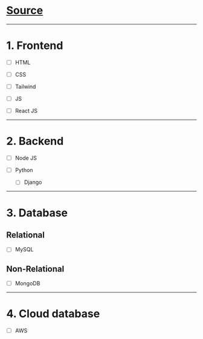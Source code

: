 # [Source](https://drive.google.com/file/d/1hH80gU80FCzz82AKMypFzWzqKaojEaTM/view?usp=drivesdk)

---

# 1. Frontend

- [ ] HTML

- [ ] CSS

- [ ] Tailwind

- [ ] JS

- [ ] React JS

---

# 2. Backend

- [ ] Node JS

- [ ] Python

    - [ ] Django
    
---

# 3. Database

## Relational

- [ ] MySQL

## Non-Relational

- [ ] MongoDB

---

# 4. Cloud database

- [ ] AWS
